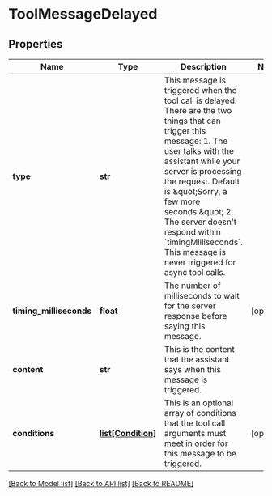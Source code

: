 # ToolMessageDelayed

## Properties
Name | Type | Description | Notes
------------ | ------------- | ------------- | -------------
**type** | **str** | This message is triggered when the tool call is delayed.  There are the two things that can trigger this message: 1. The user talks with the assistant while your server is processing the request. Default is \&quot;Sorry, a few more seconds.\&quot; 2. The server doesn&#x27;t respond within &#x60;timingMilliseconds&#x60;.  This message is never triggered for async tool calls. | 
**timing_milliseconds** | **float** | The number of milliseconds to wait for the server response before saying this message. | [optional] 
**content** | **str** | This is the content that the assistant says when this message is triggered. | 
**conditions** | [**list[Condition]**](Condition.md) | This is an optional array of conditions that the tool call arguments must meet in order for this message to be triggered. | [optional] 

[[Back to Model list]](../README.md#documentation-for-models) [[Back to API list]](../README.md#documentation-for-api-endpoints) [[Back to README]](../README.md)

